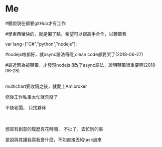 # Me

#聽說現在都要gitHub才有工作

#學東西蠻快的，就是懶了點，希望可以跟高手合作，以鞭策我

var lang=["C#","python","nodejs"];  

#nodejs啥都好，就async語法奇噁,clean code都要哭了(2018-06-27)

#最近因為被鞭策，才發現nodejs 8改了async語法，證明鞭策很重要啊(2018-06-28)

<br />
multichart要收錢之後，就愛上Amibroker

然後工作私事太忙就荒廢了
<br />

不缺老闆， 只找夥伴

<br />

<br />
想寫有創意的履歷真花時間， 不扯了，去忙別的事

是說與其讓我寫我會什麼，不如直接丟給task過來

<br /><br /><br /><br />



